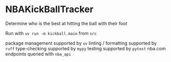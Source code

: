 # NBAKickBallTracker
Determine who is the best at hitting the ball with their foot

Run with `uv run -m kickball.main` from `src`

package management supported by `uv`
linting / formatting supported by `ruff`
type-checking supported by `mypy`
testing supported by `pytest`
nba.com endpoints queried with `nba_api`